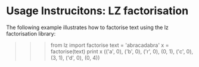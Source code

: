 Usage Instrucitons: LZ factorisation
====================================

The following example illustrates how to factorise text using the lz factorisation library:

>>> from lz import factorise
>>> text = 'abracadabra'
>>> x = factorise(text)
>>> print x
(('a', 0), ('b', 0), ('r', 0), (0, 1), ('c', 0), (3, 1), ('d', 0), (0, 4))